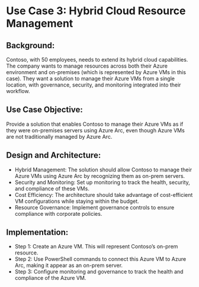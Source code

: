 # Use Case 3: Hybrid Cloud Resource Management 
## Background:
Contoso, with 50 employees, needs to extend its hybrid cloud capabilities. The company wants to manage resources across both their Azure environment and on-premises (which is represented by Azure VMs in this case). They want a solution to manage their Azure VMs from a single location, with governance, security, and monitoring integrated into their workflow. 
## Use Case Objective:
Provide a solution that enables Contoso to manage their Azure VMs as if they were on-premises servers using Azure Arc, even though Azure VMs are not traditionally managed by Azure Arc.
## Design and Architecture:
- Hybrid Management: The solution should allow Contoso to manage their Azure VMs using Azure Arc by recognizing them as on-prem servers.
- Security and Monitoring: Set up monitoring to track the health, security, and compliance of these VMs.
- Cost Efficiency: The architecture should take advantage of cost-efficient VM configurations while staying within the budget.
- Resource Governance: Implement governance controls to ensure compliance with corporate policies.
## Implementation:
- Step 1: Create an Azure VM. This will represent Contoso’s on-prem resource.
- Step 2: Use PowerShell commands to connect this Azure VM to Azure Arc, making it appear as an on-prem server.
- Step 3: Configure monitoring and governance to track the health and compliance of the Azure VM.

